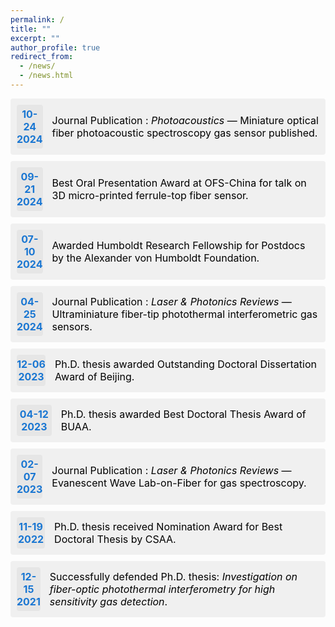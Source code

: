 ```yaml
---
permalink: /
title: ""
excerpt: ""
author_profile: true
redirect_from:
  - /news/
  - /news.html
---
```


<div style="display: flex; align-items: center; background: #f0f0f0; padding: 10px; margin-bottom: 10px; border-radius: 4px; width: fit-content;">
  <div style="width: 60px; text-align: center; background: #e6e6e6; margin-right: 15px; border-radius: 4px; padding: 5px 0;">
    <div style="font-size: 16px; font-weight: bold; color: #1976d2;">10-24</div>
    <div style="font-size: 16px; font-weight: bold; color: #1976d2;">2024</div>
  </div>
  <div style="font-size: 16px; color: #000;">
    Journal Publication : <em>Photoacoustics</em> — Miniature optical fiber photoacoustic spectroscopy gas sensor published.
  </div>
</div>

<div style="display: flex; align-items: center; background: #f0f0f0; padding: 10px; margin-bottom: 10px; border-radius: 4px; width: fit-content;">
  <div style="width: 60px; text-align: center; background: #e6e6e6; margin-right: 15px; border-radius: 4px; padding: 5px 0;">
    <div style="font-size: 16px; font-weight: bold; color: #1976d2;">09-21</div>
    <div style="font-size: 16px; font-weight: bold; color: #1976d2;">2024</div>
  </div>
  <div style="font-size: 16px; color: #000;">
    Best Oral Presentation Award at OFS-China for talk on 3D micro-printed ferrule-top fiber sensor.
  </div>
</div>

<div style="display: flex; align-items: center; background: #f0f0f0; padding: 10px; margin-bottom: 10px; border-radius: 4px; width: fit-content;">
  <div style="width: 60px; text-align: center; background: #e6e6e6; margin-right: 15px; border-radius: 4px; padding: 5px 0;">
    <div style="font-size: 16px; font-weight: bold; color: #1976d2;">07-10</div>
    <div style="font-size: 16px; font-weight: bold; color: #1976d2;">2024</div>
  </div>
  <div style="font-size: 16px; color: #000;">
    Awarded Humboldt Research Fellowship for Postdocs by the Alexander von Humboldt Foundation.
  </div>
</div>

<div style="display: flex; align-items: center; background: #f0f0f0; padding: 10px; margin-bottom: 10px; border-radius: 4px; width: fit-content;">
  <div style="width: 60px; text-align: center; background: #e6e6e6; margin-right: 15px; border-radius: 4px; padding: 5px 0;">
    <div style="font-size: 16px; font-weight: bold; color: #1976d2;">04-25</div>
    <div style="font-size: 16px; font-weight: bold; color: #1976d2;">2024</div>
  </div>
  <div style="font-size: 16px; color: #000;">
    Journal Publication : <em>Laser & Photonics Reviews</em> — Ultraminiature fiber-tip photothermal interferometric gas sensors.
  </div>
</div>

<div style="display: flex; align-items: center; background: #f0f0f0; padding: 10px; margin-bottom: 10px; border-radius: 4px; width: fit-content;">
  <div style="width: 60px; text-align: center; background: #e6e6e6; margin-right: 15px; border-radius: 4px; padding: 5px 0;">
    <div style="font-size: 16px; font-weight: bold; color: #1976d2;">12-06</div>
    <div style="font-size: 16px; font-weight: bold; color: #1976d2;">2023</div>
  </div>
  <div style="font-size: 16px; color: #000;">
    Ph.D. thesis awarded Outstanding Doctoral Dissertation Award of Beijing.
  </div>
</div>

<div style="display: flex; align-items: center; background: #f0f0f0; padding: 10px; margin-bottom: 10px; border-radius: 4px; width: fit-content;">
  <div style="width: 60px; text-align: center; background: #e6e6e6; margin-right: 15px; border-radius: 4px; padding: 5px 0;">
    <div style="font-size: 16px; font-weight: bold; color: #1976d2;">04-12</div>
    <div style="font-size: 16px; font-weight: bold; color: #1976d2;">2023</div>
  </div>
  <div style="font-size: 16px; color: #000;">
    Ph.D. thesis awarded Best Doctoral Thesis Award of BUAA.
  </div>
</div>

<div style="display: flex; align-items: center; background: #f0f0f0; padding: 10px; margin-bottom: 10px; border-radius: 4px; width: fit-content;">
  <div style="width: 60px; text-align: center; background: #e6e6e6; margin-right: 15px; border-radius: 4px; padding: 5px 0;">
    <div style="font-size: 16px; font-weight: bold; color: #1976d2;">02-07</div>
    <div style="font-size: 16px; font-weight: bold; color: #1976d2;">2023</div>
  </div>
  <div style="font-size: 16px; color: #000;">
    Journal Publication : <em>Laser & Photonics Reviews</em> — Evanescent Wave Lab-on-Fiber for gas spectroscopy.
  </div>
</div>

<div style="display: flex; align-items: center; background: #f0f0f0; padding: 10px; margin-bottom: 10px; border-radius: 4px; width: fit-content;">
  <div style="width: 60px; text-align: center; background: #e6e6e6; margin-right: 15px; border-radius: 4px; padding: 5px 0;">
    <div style="font-size: 16px; font-weight: bold; color: #1976d2;">11-19</div>
    <div style="font-size: 16px; font-weight: bold; color: #1976d2;">2022</div>
  </div>
  <div style="font-size: 16px; color: #000;">
    Ph.D. thesis received Nomination Award for Best Doctoral Thesis by CSAA.
  </div>
</div>

<div style="display: flex; align-items: center; background: #f0f0f0; padding: 10px; margin-bottom: 10px; border-radius: 4px; width: fit-content;">
  <div style="width: 60px; text-align: center; background: #e6e6e6; margin-right: 15px; border-radius: 4px; padding: 5px 0;">
    <div style="font-size: 16px; font-weight: bold; color: #1976d2;">12-15</div>
    <div style="font-size: 16px; font-weight: bold; color: #1976d2;">2021</div>
  </div>
  <div style="font-size: 16px; color: #000;">
    Successfully defended Ph.D. thesis: <em>Investigation on fiber-optic photothermal interferometry for high sensitivity gas detection</em>.
  </div>
</div>
